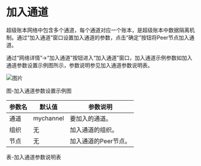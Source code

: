 # 加入通道
超级账本网络中包含多个通道，每个通道对应一个账本，是超级账本中数据隔离机制。通过“加入通道”窗口设置加入通道的参数，点击“确定”按钮将Peer节点加入通道。

通过“网络详情”->“加入通道”按钮进入“加入通道”窗口，加入通道示例参数如加入通道参数设置示例图所示，参数说明参见加入通道参数说明表。

![图片](../../../../../image/JD-Blockchain-Open-Platform/Getting-Started/Pic/image004.jpg)

图-加入通道参数设置示例图

| 参数名                                               | 默认值                                | 参数说明                                                                                         |
|------------------------------------------------------|---------------------------------------|--------------------------------------------------------------------------------------------------|
| 通道                                                 | mychannel                             | 要加入的通道。                                                                                   |
| 组织                                                 | 无                                    | 加入通道的组织。                                                                                 |
| 节点                                                 | 无                                    | 加入通道的Peer节点。                                                                             |

表-加入通道参数说明表
